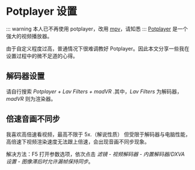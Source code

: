 # Potplayer 设置
::: warning
本人已不再使用 potplayer，改用 [mpv](../farraginous/recommend_packages.md#mpv)，请知悉
:::
[Potplayer](../farraginous/recommend_packages.md#potplayer) 是一个强大的视频播放器。

由于自定义程度过高，普通情况下很难调教好 Potplayer。因此本文分享一些我在设置过程中的微不足道的心得。
## 解码器设置
请自行搜索 *Potplayer + Lav Filters + madVR* .其中，*Lav Filters* 为解码器，*madVR* 则为渲染器。
## 倍速音画不同步
我喜欢高倍速看视频，最高不限于 5x.（解说性质） 但受限于解码器与电脑性能，高倍速下视频渲染速度无法跟上倍速，会出现音画不同步现象。

解决方法：F5 打开参数选项，依次点击 *滤镜 - 视频解码器 - 内置解码器/DXVA 设置 - 图像滞后时允许漏帧保持同步*。